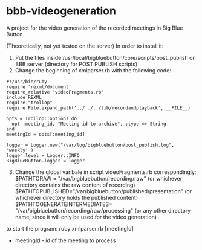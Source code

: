 # bbb-videogeneration
A project for the video generation of the recorded meetings in Big Blue Button. 

(Theoretically, not yet tested on the server)
In order to install it:
1. Put the files inside /usr/local/bigbluebutton/core/scripts/post_publish on BBB server (directory for POST PUBLISH scripts)
2. Change the beginning of xmlparser.rb with the following code:
```
#!/usr/bin/ruby
require 'rexml/document'
require_relative 'videoFragments.rb'
include REXML
require "trollop"
require File.expand_path('../../../lib/recordandplayback', __FILE__)

opts = Trollop::options do
  opt :meeting_id, "Meeting id to archive", :type => String
end
meetingId = opts[:meeting_id]

logger = Logger.new("/var/log/bigbluebutton/post_publish.log", 'weekly' )
logger.level = Logger::INFO
BigBlueButton.logger = logger

```
3. Change the global varibale in script videoFragments.rb correspondingly:
$PATHTORAW = "/var/bigbluebutton/recording/raw" (or whichever directory contains the raw content of recording)
$PATHTOPUBLISHED="/var/bigbluebutton/published/presentation" (or whichever directory holds the published content)
$PATHTOGENERATEINTERMEDIATES= "/var/bigbluebutton/recording/raw/processing" (or any other directory name, since it will only be used for the video generation)

to start the program:
ruby xmlparser.rb [meetingId]

 - meetingId - id of the meeting to process
 
